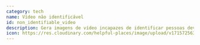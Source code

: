 ```yaml
---
category: tech
name: Vídeo não identificável
id: non_identifiable_video
description: Gera imagens de vídeo incapazes de identificar pessoas devido a factores como a baixa resolução, de modo que não é possível determinar rostos ou números únicos, como matrículas de veículos.
icon: https://res.cloudinary.com/helpful-places/image/upload/v1715725631/non-identifiable_video_djrsml.svg
---
```


